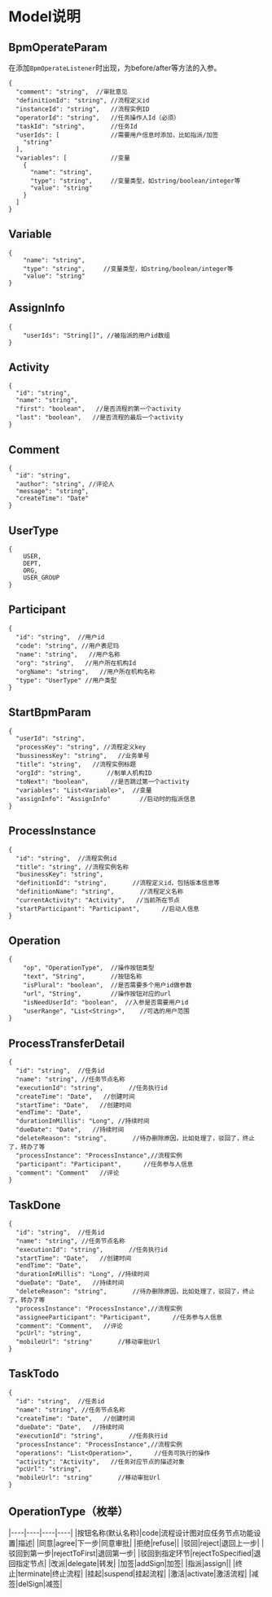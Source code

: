 # Model说明

## BpmOperateParam

在添加`BpmOperateListener`时出现，为before/after等方法的入参。

    {
      "comment": "string",  //审批意见
      "definitionId": "string", //流程定义id
      "instanceId": "string",   //流程实例ID
      "operatorId": "string",   //任务操作人Id（必须）
      "taskId": "string",       //任务Id
      "userIds": [              //需要用户信息时添加，比如指派/加签
        "string"
      ],
      "variables": [            //变量
        {
          "name": "string",
          "type": "string",     //变量类型，如string/boolean/integer等
          "value": "string"
        }
      ]
    }

## Variable

    {
        "name": "string",
        "type": "string",     //变量类型，如string/boolean/integer等
        "value": "string"
    }

## AssignInfo

    {
        "userIds": "String[]", //被指派的用户id数组
    }

## Activity

    {
      "id": "string",
      "name": "string",
      "first": "boolean",   //是否流程的第一个activity
      "last": "boolean",   //是否流程的最后一个activity
    }

## Comment

    {
      "id": "string",
      "author": "string", //评论人
      "message": "string",
      "createTime": "Date"
    }

## UserType

    {
        USER,
        DEPT,
        ORG,
        USER_GROUP
    }

## Participant

    {
      "id": "string",  //用户id
      "code": "string", //用户表尼玛
      "name": "string",   //用户名称
      "org": "string",   //用户所在机构Id
      "orgName": "string",   //用户所在机构名称
      "type": "UserType" //用户类型
    }

## StartBpmParam

    {
      "userId": "string",
      "processKey": "string", //流程定义key
      "bussinessKey": "string",   //业务单号
      "title": "string",   //流程实例标题
      "orgId": "string",       //制单人机构ID
      "toNext": "boolean",      //是否跳过第一个activity
      "variables": "List<Variable>",  //变量
      "assignInfo": "AssignInfo"        //启动时的指派信息
    }

## ProcessInstance

    {
      "id": "string",  //流程实例id
      "title": "string", //流程实例名称
      "businessKey": "string",
      "definitionId": "string",       //流程定义id，包括版本信息等
      "definitionName": "string",       //流程定义名称
      "currentActivity": "Activity",   //当前所在节点
      "startParticipant": "Participant",      //启动人信息
    }

## Operation

    {
        "op", "OperationType",  //操作按钮类型
        "text", "String",       //按钮名称
        "isPlural": "boolean",  //是否需要多个用户id做参数
        "url", "String",        //操作按钮对应的url
        "isNeedUserId": "boolean",  //入参是否需要用户id
        "userRange", "List<String>",    //可选的用户范围
    }

## ProcessTransferDetail

    {
      "id": "string",  //任务id
      "name": "string", //任务节点名称
      "executionId": "string",       //任务执行id
      "createTime": "Date",   //创建时间
      "startTime": "Date",   //创建时间
      "endTime": "Date",
      "durationInMillis": "Long", //持续时间
      "dueDate": "Date",   //持续时间
      "deleteReason": "string",       //待办删除原因，比如处理了，驳回了，终止了，转办了等
      "processInstance": "ProcessInstance",//流程实例
      "participant": "Participant",      //任务参与人信息
      "comment": "Comment"   //评论   
    }

## TaskDone

    {
      "id": "string",  //任务id
      "name": "string", //任务节点名称
      "executionId": "string",       //任务执行id
      "startTime": "Date",   //创建时间
      "endTime": "Date",
      "durationInMillis": "Long", //持续时间
      "dueDate": "Date",   //持续时间
      "deleteReason": "string",       //待办删除原因，比如处理了，驳回了，终止了，转办了等
      "processInstance": "ProcessInstance",//流程实例
      "assigneeParticipant": "Participant",      //任务参与人信息
      "comment": "Comment",   //评论
      "pcUrl": "string",
      "mobileUrl": "string"       //移动审批Url    
    }

## TaskTodo

    {
      "id": "string",  //任务id
      "name": "string", //任务节点名称
      "createTime": "Date",   //创建时间
      "dueDate": "Date",   //持续时间
      "executionId": "string",       //任务执行id
      "processInstance": "ProcessInstance",//流程实例
      "operations": "List<Operation>",      //任务可执行的操作
      "activity": "Activity",   //任务对应节点的描述对象
      "pcUrl": "string",
      "mobileUrl": "string"       //移动审批Url    
    }

## OperationType（枚举）

|----|----|----|----|
|按钮名称(默认名称)|code|流程设计图对应任务节点功能设置|描述|
|同意|agree|下一步|同意审批|
|拒绝|refuse||
|驳回|reject|退回上一步|
|驳回到第一步|rejectToFirst|退回第一步|
|驳回到指定环节|rejectToSpecified|退回指定节点|
|改派|delegate|转发|
|加签|addSign|加签|
|指派|assign||
|终止|terminate|终止流程|
|挂起|suspend|挂起流程|
|激活|activate|激活流程|
|减签|delSign|减签|